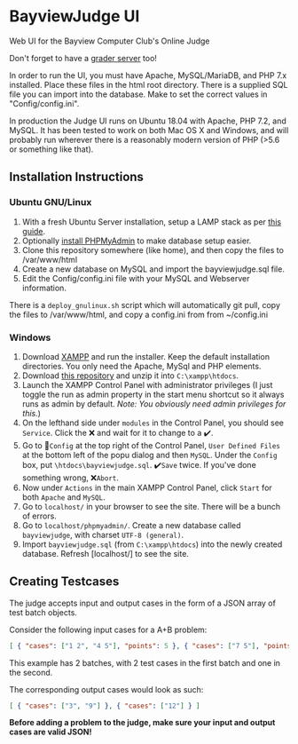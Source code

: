 # BayviewJudge UI

Web UI for the Bayview Computer Club's Online Judge

Don't forget to have a [grader server][1] too!

In order to run the UI, you must have Apache, MySQL/MariaDB, and PHP 7.x installed. Place these files in the html root directory. There is a supplied SQL file you can import into the database. Make to set the correct values in "Config/config.ini".

In production the Judge UI runs on Ubuntu 18.04 with Apache, PHP 7.2, and MySQL. It has been tested to work on both Mac OS X and Windows, and will probably run wherever there is 
a reasonably modern version of PHP (>5.6 or something like that).

## Installation Instructions

### Ubuntu GNU/Linux
1. With a fresh Ubuntu Server installation, setup a LAMP stack as per [this guide][4].
2. Optionally [install PHPMyAdmin][5] to make database setup easier.
3. Clone this repository somewhere (like home), and then copy the files to /var/www/html
4. Create a new database on MySQL and import the bayviewjudge.sql file.
5. Edit the Config/config.ini file with your MySQL and Webserver information.

There is a `deploy_gnulinux.sh` script which will automatically git pull, copy the files to /var/www/html, and copy a config.ini from from ~/config.ini

### Windows
1. Download [XAMPP][2] and run the installer. Keep the default installation directories. You only need the Apache, MySql and PHP elements.
2. Download [this repository][3] and unzip it into `C:\xampp\htdocs`.
3. Launch the XAMPP Control Panel with administrator privileges (I just toggle the run as admin property in the start menu shortcut so it always runs as admin by default. *Note: You obviously need admin privileges for this.*)
4. On the lefthand side under `modules` in the Control Panel, you should see `Service`. Click the :x: and wait for it to change to a :heavy_check_mark:.
5. Go to :wrench:`Config` at the top right of the Control Panel, `User Defined Files` at the bottom left of the popu dialog and then `MySQL`. Under the `Config` box, put `\htdocs\bayviewjudge.sql`. :heavy_check_mark:`Save` twice. If you've done something wrong, :x:`Abort`.
6. Now under `Actions` in the main XAMPP Control Panel, click `Start` for both `Apache` and `MySQL`.
7. Go to `localhost/` in your browser to see the site. There will be a bunch of errors.
8. Go to `localhost/phpmyadmin/`. Create a new database called `bayviewjudge`, with charset `UTF-8 (general)`.
9. Import `bayviewjudge.sql` (from `C:\xampp\htdocs`) into the newly created database. Refresh [localhost/] to see the site.

## Creating Testcases

The judge accepts input and output cases in the form of a JSON array of test batch objects.

Consider the following input cases for a A+B problem:
```json
[ { "cases": ["1 2", "4 5"], "points": 5 }, { "cases": ["7 5"], "points": 5 } ]
```
This example has 2 batches, with 2 test cases in the first batch and one in the second.

The corresponding output cases would look as such:
```json
[ { "cases": ["3", "9"] }, { "cases": ["12"] } ]
```

**Before adding a problem to the judge, make sure your input and output cases are valid JSON!**


[1]: https://github.com/BayviewComputerClub/BayviewJudge-Grader
[2]: https://www.apachefriends.org/download.html
[3]: https://github.com/BayviewComputerClub/BayviewJudge-UI/archive/master.zip
[4]: https://www.digitalocean.com/community/tutorials/how-to-install-linux-apache-mysql-php-lamp-stack-ubuntu-18-04
[5]: https://www.digitalocean.com/community/tutorials/how-to-install-and-secure-phpmyadmin-on-ubuntu-18-04